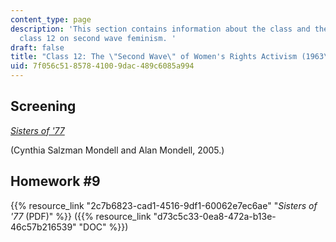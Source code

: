 ```yaml
---
content_type: page
description: 'This section contains information about the class and the homework for
  class 12 on second wave feminism. '
draft: false
title: "Class 12: The \"Second Wave\" of Women's Rights Activism (1963\u2013Present):"
uid: 7f056c51-8578-4100-9dac-489c6085a994
---
```

## Screening

[*Sisters of '77*](https://www.pbs.org/independentlens/documentaries/sistersof77/) 

(Cynthia Salzman Mondell and Alan Mondell, 2005.) 

## Homework #9

{{% resource_link "2c7b6823-cad1-4516-9df1-60062e7ec6ae" "*Sisters of '77* (PDF)" %}} ({{% resource_link "d73c5c33-0ea8-472a-b13e-46c57b216539" "DOC" %}})